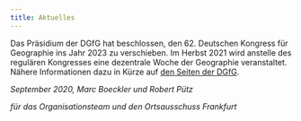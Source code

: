 ```yaml
---
title: Aktuelles
---
```


Das Präsidium der DGfG hat beschlossen, den 62. Deutschen Kongress für Geographie ins Jahr 2023 zu verschieben. Im Herbst 2021 wird anstelle des regulären Kongresses eine dezentrale Woche der Geographie veranstaltet. Nähere Informationen dazu in Kürze auf [den Seiten der DGfG](https://geographie.de/). 

*September 2020, Marc Boeckler und Robert Pütz*

*für das Organisationsteam und den Ortsausschuss Frankfurt*
